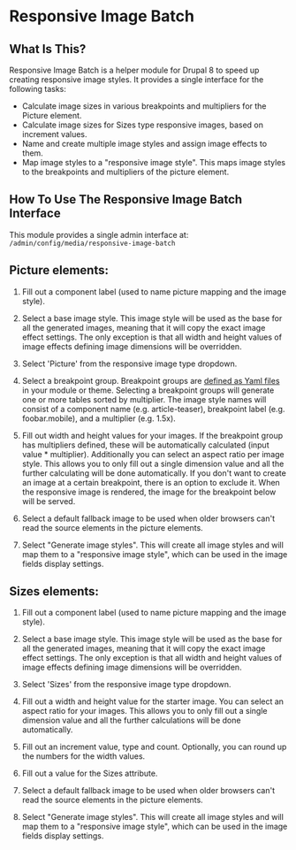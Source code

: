 Responsive Image Batch
======================

What Is This?
-------------

Responsive Image Batch is a helper module for Drupal 8 to speed up creating
responsive image styles. It provides  a single interface for the following
tasks:
- Calculate image sizes in various breakpoints and multipliers for the Picture
element.
- Calculate image sizes for Sizes type responsive images, based on increment
values.
- Name and create multiple image styles and assign image effects to them.
- Map image styles to a "responsive image style". This maps image styles to the
breakpoints and multipliers of the picture element.

How To Use The Responsive Image Batch Interface
-----------------------------------------------

This module provides a single admin interface at:
`/admin/config/media/responsive-image-batch`

Picture elements:
-----------------

1. Fill out a component label (used to name picture mapping and the image
style).

1. Select a base image style. This image style will be used as the base for all
the generated images, meaning that it will copy the exact image effect
settings. The only  exception is that all width and height values of image
effects defining image dimensions will be overridden.

1. Select 'Picture' from the responsive image type dropdown.

1. Select a breakpoint group. Breakpoint groups are
[defined as Yaml files](https://www.drupal.org/documentation/modules/breakpoint)
 in your module or theme. Selecting a breakpoint groups will generate one or
more tables sorted by multiplier. The image style names will consist of a
component name (e.g. article-teaser), breakpoint label (e.g. foobar.mobile),
and a multiplier (e.g. 1.5x).

1. Fill out width and height values for your images. If the breakpoint group
has multipliers defined, these will be automatically calculated (input value *
multiplier). Additionally you can select an aspect ratio per image style. This
allows you to only fill out a single dimension value and all the further
calculating will be done automatically. If you don't want to create an image at
a certain breakpoint, there is an option to exclude it. When the responsive
image is rendered, the image for the breakpoint below will be served.

1. Select a default fallback image to be used when older browsers can't read
the source elements in the picture elements.

1. Select "Generate image styles". This will create all image styles and will
map them to a "responsive image style", which can be used in the image fields
display settings.

Sizes elements:
---------------

1. Fill out a component label (used to name picture mapping and the image
style).

1. Select a base image style. This image style will be used as the base for all
the generated images, meaning that it will copy the exact image effect
settings. The only  exception is that all width and height values of image
effects defining image dimensions will be overridden.

1. Select 'Sizes' from the responsive image type dropdown.

1. Fill out a width and height value for the starter image. You can select an
aspect ratio for your images. This allows you to only fill out a single
dimension value and all the further calculations will be done automatically.

1. Fill out an increment value, type and count. Optionally, you can round up
the numbers for the width values.

1. Fill out a value for the Sizes attribute.

1. Select a default fallback image to be used when older browsers can't read
the source elements in the picture elements.

1. Select "Generate image styles". This will create all image styles and will
map them to a "responsive image style", which can be used in the image fields
display settings.
